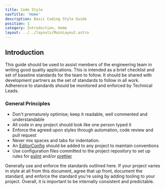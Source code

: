 ```yaml
---
title: Code Style
navTitle: 'Home'
description: Basic Coding Style Guide
position: 1
category: Introduction, Home
layout: ../../layouts/MainLayout.astro
---
```


## Introduction

This guide should be used to assist members of the engineering team
in writing good quality applications. This is intended as a
brief checklist and set of baseline standards for the team to follow. It
should be shared with development partners as the set of standards to
follow in all work. Adherence to standards should be
monitored and enforced by Technical Leads.

### General Principles

- Don't prematurely optimise; keep it readable, well commented and understandable
- All code in any project should look like one person typed it
- Enforce the agreed upon styles through automation, code review and pull request
- Never mix spaces and tabs for indentation.
- An [EditorConfig][editorconfig] should be added to any project to maintain conventions
- Use configuration files committed to the project repository to set up rules for
  [eslint][eslint-config] and/or [prettier][prettier-config]

Generally use and enforce the standards outlined here. If your project varies in
style at all from this document, agree that up front, document the standard, and
enforce the standard you're using by adding tooling to your project. Overall, it
is important to be internally consistent and predictable.

[editorconfig]: https://editorconfig.org/
[eslint-config]: https://eslint.org/docs/user-guide/configuring/
[prettier-config]: https://prettier.io/docs/en/configuration.html
